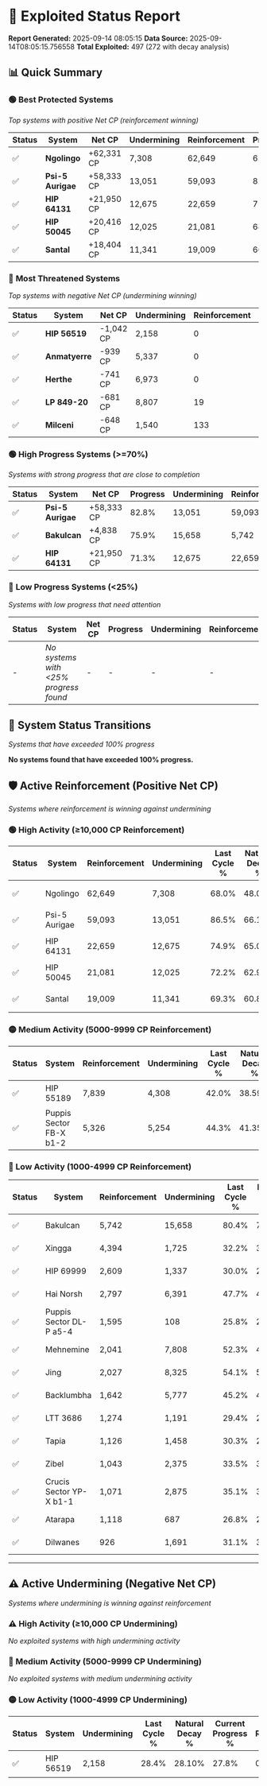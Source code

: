 # 🌟 Exploited Status Report

**Report Generated:** 2025-09-14 08:05:15
**Data Source:** 2025-09-14T08:05:15.756558
**Total Exploited:** 497 (272 with decay analysis)

## 📊 Quick Summary

### 🟢 **Best Protected Systems**
*Top systems with positive Net CP (reinforcement winning)*

| Status | System | Net CP | Undermining | Reinforcement | Progress |
|--------|--------|--------|-------------|---------------|----------|
| ✅ | **Ngolingo** | +62,331 CP | 7,308 | 62,649 | 65.9% |
| ✅ | **Psi-5 Aurigae** | +58,333 CP | 13,051 | 59,093 | 82.8% |
| ✅ | **HIP 64131** | +21,950 CP | 12,675 | 22,659 | 71.3% |
| ✅ | **HIP 50045** | +20,416 CP | 12,025 | 21,081 | 68.8% |
| ✅ | **Santal** | +18,404 CP | 11,341 | 19,009 | 66.1% |

### 🔴 **Most Threatened Systems**
*Top systems with negative Net CP (undermining winning)*

| Status | System | Net CP | Undermining | Reinforcement | Progress |
|--------|--------|--------|-------------|---------------|----------|
| ✅ | **HIP 56519** | -1,042 CP | 2,158 | 0 | 27.8% |
| ✅ | **Anmatyerre** | -939 CP | 5,337 | 0 | 39.0% |
| ✅ | **Herthe** | -741 CP | 6,973 | 0 | 45.3% |
| ✅ | **LP 849-20** | -681 CP | 8,807 | 19 | 51.7% |
| ✅ | **Milceni** | -648 CP | 1,540 | 133 | 26.7% |

### 🟢 **High Progress Systems (>=70%)**
*Systems with strong progress that are close to completion*

| Status | System | Net CP | Progress | Undermining | Reinforcement |
|--------|--------|--------|----------|-------------|---------------|
| ✅ | **Psi-5 Aurigae** | +58,333 CP | 82.8% | 13,051 | 59,093 |
| ✅ | **Bakulcan** | +4,838 CP | 75.9% | 15,658 | 5,742 |
| ✅ | **HIP 64131** | +21,950 CP | 71.3% | 12,675 | 22,659 |

### 🔴 **Low Progress Systems (<25%)**
*Systems with low progress that need attention*

| Status | System | Net CP | Progress | Undermining | Reinforcement |
|--------|--------|--------|----------|-------------|---------------|
| - | *No systems with <25% progress found* | - | - | - | - |
## 🔄 System Status Transitions
*Systems that have exceeded 100% progress*

**No systems found that have exceeded 100% progress.**

## 🛡️ Active Reinforcement (Positive Net CP)
*Systems where reinforcement is winning against undermining*

### 🟢 High Activity (≥10,000 CP Reinforcement)

| Status | System | Reinforcement | Undermining | Last Cycle % | Natural Decay % | Current Progress % | Current CP | Net CP | Activity |
|--------|--------|---------------|-------------|--------------|-----------------|-------------------|------------|--------|----------|
| ✅ | Ngolingo | 62,649 | 7,308 | 68.0% | 48.09% | 65.9% | 230,650 | +62,331 | 🟢 High Reinforcement |
| ✅ | Psi-5 Aurigae | 59,093 | 13,051 | 86.5% | 66.13% | 82.8% | 289,800 | +58,333 | 🟢 High Reinforcement |
| ✅ | HIP 64131 | 22,659 | 12,675 | 74.9% | 65.03% | 71.3% | 249,550 | +21,950 | 🟢 High Reinforcement |
| ✅ | HIP 50045 | 21,081 | 12,025 | 72.2% | 62.97% | 68.8% | 240,799 | +20,416 | 🟢 High Reinforcement |
| ✅ | Santal | 19,009 | 11,341 | 69.3% | 60.84% | 66.1% | 231,349 | +18,404 | 🟢 High Reinforcement |

### 🟡 Medium Activity (5000-9999 CP Reinforcement)

| Status | System | Reinforcement | Undermining | Last Cycle % | Natural Decay % | Current Progress % | Current CP | Net CP | Activity |
|--------|--------|---------------|-------------|--------------|-----------------|-------------------|------------|--------|----------|
| ✅ | HIP 55189 | 7,839 | 4,308 | 42.0% | 38.59% | 40.8% | 142,800 | +7,730 | 🟡 Medium Reinforcement |
| ✅ | Puppis Sector FB-X b1-2 | 5,326 | 5,254 | 44.3% | 41.35% | 42.8% | 149,800 | +5,081 | 🟡 Medium Reinforcement |

### 🔴 Low Activity (1000-4999 CP Reinforcement)

| Status | System | Reinforcement | Undermining | Last Cycle % | Natural Decay % | Current Progress % | Current CP | Net CP | Activity |
|--------|--------|---------------|-------------|--------------|-----------------|-------------------|------------|--------|----------|
| ✅ | Bakulcan | 5,742 | 15,658 | 80.4% | 74.52% | 75.9% | 265,650 | +4,838 | 🔵 Low Reinforcement |
| ✅ | Xingga | 4,394 | 1,725 | 32.2% | 30.42% | 31.7% | 110,950 | +4,468 | 🔵 Low Reinforcement |
| ✅ | HIP 69999 | 2,609 | 1,337 | 30.0% | 28.85% | 29.6% | 103,600 | +2,610 | 🔵 Low Reinforcement |
| ✅ | Hai Norsh | 2,797 | 6,391 | 47.7% | 45.17% | 45.9% | 160,650 | +2,539 | 🔵 Low Reinforcement |
| ✅ | Puppis Sector DL-P a5-4 | 1,595 | 108 | 25.8% | 25.29% | 25.8% | 90,300 | +1,778 | 🔵 Low Reinforcement |
| ✅ | Mehnemine | 2,041 | 7,808 | 52.3% | 49.62% | 50.1% | 175,350 | +1,673 | 🔵 Low Reinforcement |
| ✅ | Jing | 2,027 | 8,325 | 54.1% | 51.24% | 51.7% | 180,950 | +1,616 | 🔵 Low Reinforcement |
| ✅ | Backlumbha | 1,642 | 5,777 | 45.2% | 43.10% | 43.5% | 152,250 | +1,389 | 🔵 Low Reinforcement |
| ✅ | LTT 3686 | 1,274 | 1,191 | 29.4% | 28.71% | 29.1% | 101,850 | +1,377 | 🔵 Low Reinforcement |
| ✅ | Tapia | 1,126 | 1,458 | 30.3% | 29.55% | 29.9% | 104,650 | +1,211 | 🔵 Low Reinforcement |
| ✅ | Zibel | 1,043 | 2,375 | 33.5% | 32.49% | 32.8% | 114,799 | +1,075 | 🔵 Low Reinforcement |
| ✅ | Crucis Sector YP-X b1-1 | 1,071 | 2,875 | 35.1% | 34.00% | 34.3% | 120,049 | +1,046 | 🔵 Low Reinforcement |
| ✅ | Atarapa | 1,118 | 687 | 26.8% | 26.31% | 26.6% | 93,100 | +1,021 | 🔵 Low Reinforcement |
| ✅ | Dilwanes | 926 | 1,691 | 31.1% | 30.31% | 30.6% | 107,100 | +1,002 | 🔵 Low Reinforcement |


---

## ⚠️ Active Undermining (Negative Net CP)
*Systems where undermining is winning against reinforcement*

### ⚠️ High Activity (≥10,000 CP Undermining)

*No exploited systems with high undermining activity*

### 🔶 Medium Activity (5000-9999 CP Undermining)

*No exploited systems with medium undermining activity*

### 🟡 Low Activity (1000-4999 CP Undermining)

| Status | System | Undermining | Last Cycle % | Natural Decay % | Current Progress % | Reinforcement | Current CP | Net CP | Activity |
|--------|--------|-------------|--------------|-----------------|-------------------|---------------|------------|--------|----------|
| ✅ | HIP 56519 | 2,158 | 28.4% | 28.10% | 27.8% | 0 | 97,300 | -1,042 | 🟡 Low Undermining |
